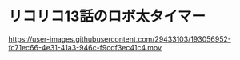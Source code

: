 # リコリコ13話のロボ太タイマー

https://user-images.githubusercontent.com/29433103/193056952-fc71ec66-4e31-41a3-946c-f9cdf3ec41c4.mov
